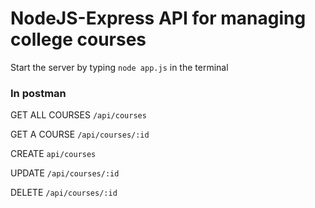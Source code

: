 # NodeJS-Express API for managing college courses

Start the server by typing `node app.js` in the terminal

### In postman

GET ALL COURSES `/api/courses`

GET A COURSE `/api/courses/:id`

CREATE `api/courses`

UPDATE `/api/courses/:id`

DELETE `/api/courses/:id`
